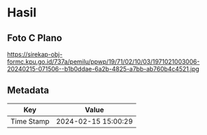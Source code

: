 # Hasil

## Foto C Plano

https://sirekap-obj-formc.kpu.go.id/737a/pemilu/ppwp/19/71/02/10/03/1971021003006-20240215-071506--b1b0ddae-6a2b-4825-a7bb-ab760b4c4521.jpg


## Metadata

| Key        | Value               |
| ---------- | ------------------- |
| Time Stamp | 2024-02-15 15:00:29 |



